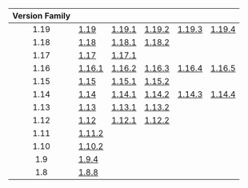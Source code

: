 | Version Family | | | | | |
|:---:|---|---|---|---|---|
| 1.19 | [1.19](https://github.com/BaldGang/spigot-build/releases/download/20230628/spigot-1.19.jar) | [1.19.1](https://github.com/BaldGang/spigot-build/releases/download/20230628/spigot-1.19.1.jar) | [1.19.2](https://github.com/BaldGang/spigot-build/releases/download/20230628/spigot-1.19.2.jar) | [1.19.3](https://github.com/BaldGang/spigot-build/releases/download/20230628/spigot-1.19.3.jar) | [1.19.4](https://github.com/BaldGang/spigot-build/releases/download/20230628/spigot-1.19.4.jar) |
| 1.18 | [1.18](https://github.com/BaldGang/spigot-build/releases/download/20230628/spigot-1.18.jar) | [1.18.1](https://github.com/BaldGang/spigot-build/releases/download/20230628/spigot-1.18.1.jar) | [1.18.2](https://github.com/BaldGang/spigot-build/releases/download/20230628/spigot-1.18.2.jar) | | |
| 1.17 | [1.17](https://github.com/BaldGang/spigot-build/releases/download/20230628/spigot-1.17.jar) | [1.17.1](https://github.com/BaldGang/spigot-build/releases/download/20230628/spigot-1.17.1.jar) | | | |
| 1.16 | [1.16.1](https://github.com/BaldGang/spigot-build/releases/download/20230628/spigot-1.16.1.jar) | [1.16.2](https://github.com/BaldGang/spigot-build/releases/download/20230628/spigot-1.16.2.jar) | [1.16.3](https://github.com/BaldGang/spigot-build/releases/download/20230628/spigot-1.16.3.jar) | [1.16.4](https://github.com/BaldGang/spigot-build/releases/download/20230628/spigot-1.16.4.jar) | [1.16.5](https://github.com/BaldGang/spigot-build/releases/download/20230628/spigot-1.16.5.jar) |
| 1.15 | [1.15](https://github.com/BaldGang/spigot-build/releases/download/20230628/spigot-1.15.jar) | [1.15.1](https://github.com/BaldGang/spigot-build/releases/download/20230628/spigot-1.15.1.jar) | [1.15.2](https://github.com/BaldGang/spigot-build/releases/download/20230628/spigot-1.15.2.jar) | | |
| 1.14 | [1.14](https://github.com/BaldGang/spigot-build/releases/download/20230628/spigot-1.14.jar) | [1.14.1](https://github.com/BaldGang/spigot-build/releases/download/20230628/spigot-1.14.1.jar) | [1.14.2](https://github.com/BaldGang/spigot-build/releases/download/20230628/spigot-1.14.2.jar) | [1.14.3](https://github.com/BaldGang/spigot-build/releases/download/20230628/spigot-1.14.3.jar) | [1.14.4](https://github.com/BaldGang/spigot-build/releases/download/20230628/spigot-1.14.4.jar) |
| 1.13 | [1.13](https://github.com/BaldGang/spigot-build/releases/download/20230628/spigot-1.13.jar) | [1.13.1](https://github.com/BaldGang/spigot-build/releases/download/20230628/spigot-1.13.1.jar) | [1.13.2](https://github.com/BaldGang/spigot-build/releases/download/20230628/spigot-1.13.2.jar) | | |
| 1.12 | [1.12](https://github.com/BaldGang/spigot-build/releases/download/20230628/spigot-1.12.jar) | [1.12.1](https://github.com/BaldGang/spigot-build/releases/download/20230628/spigot-1.12.1.jar) | [1.12.2](https://github.com/BaldGang/spigot-build/releases/download/20230628/spigot-1.12.2.jar) | | |
| 1.11 | [1.11.2](https://github.com/BaldGang/spigot-build/releases/download/20230628/spigot-1.11.2.jar) | | | | |
| 1.10 | [1.10.2](https://github.com/BaldGang/spigot-build/releases/download/20230628/spigot-1.10.2.jar) | | | | |
| 1.9 | [1.9.4](https://github.com/BaldGang/spigot-build/releases/download/20230628/spigot-1.9.4.jar) | | | | |
| 1.8 | [1.8.8](https://github.com/BaldGang/spigot-build/releases/download/20230628/spigot-1.8.8.jar) | | | | |
